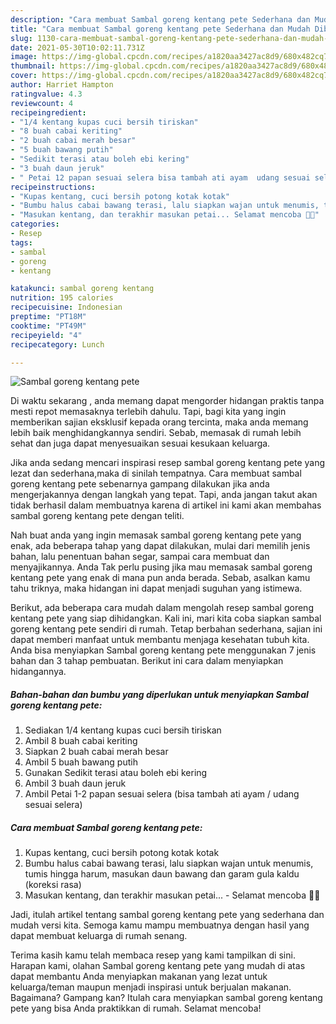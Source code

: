 ```yaml
---
description: "Cara membuat Sambal goreng kentang pete Sederhana dan Mudah Dibuat"
title: "Cara membuat Sambal goreng kentang pete Sederhana dan Mudah Dibuat"
slug: 1130-cara-membuat-sambal-goreng-kentang-pete-sederhana-dan-mudah-dibuat
date: 2021-05-30T10:02:11.731Z
image: https://img-global.cpcdn.com/recipes/a1820aa3427ac8d9/680x482cq70/sambal-goreng-kentang-pete-foto-resep-utama.jpg
thumbnail: https://img-global.cpcdn.com/recipes/a1820aa3427ac8d9/680x482cq70/sambal-goreng-kentang-pete-foto-resep-utama.jpg
cover: https://img-global.cpcdn.com/recipes/a1820aa3427ac8d9/680x482cq70/sambal-goreng-kentang-pete-foto-resep-utama.jpg
author: Harriet Hampton
ratingvalue: 4.3
reviewcount: 4
recipeingredient:
- "1/4 kentang kupas cuci bersih tiriskan"
- "8 buah cabai keriting"
- "2 buah cabai merah besar"
- "5 buah bawang putih"
- "Sedikit terasi atau boleh ebi kering"
- "3 buah daun jeruk"
- " Petai 12 papan sesuai selera bisa tambah ati ayam  udang sesuai selera"
recipeinstructions:
- "Kupas kentang, cuci bersih potong kotak kotak"
- "Bumbu halus cabai bawang terasi, lalu siapkan wajan untuk menumis, tumis hingga harum, masukan daun bawang dan garam gula kaldu (koreksi rasa)"
- "Masukan kentang, dan terakhir masukan petai... Selamat mencoba 👌🏼"
categories:
- Resep
tags:
- sambal
- goreng
- kentang

katakunci: sambal goreng kentang 
nutrition: 195 calories
recipecuisine: Indonesian
preptime: "PT18M"
cooktime: "PT49M"
recipeyield: "4"
recipecategory: Lunch

---
```



![Sambal goreng kentang pete](https://img-global.cpcdn.com/recipes/a1820aa3427ac8d9/680x482cq70/sambal-goreng-kentang-pete-foto-resep-utama.jpg)

Di waktu  sekarang , anda memang dapat mengorder hidangan praktis tanpa mesti repot memasaknya terlebih dahulu. Tapi, bagi kita yang ingin memberikan sajian eksklusif kepada orang tercinta, maka anda memang lebih baik menghidangkannya sendiri. Sebab, memasak di rumah lebih sehat dan juga dapat menyesuaikan sesuai kesukaan keluarga.

Jika anda sedang mencari inspirasi resep sambal goreng kentang pete yang lezat dan sederhana,maka di sinilah tempatnya. Cara membuat sambal goreng kentang pete  sebenarnya gampang dilakukan jika anda mengerjakannya dengan langkah yang tepat. Tapi, anda jangan takut akan tidak berhasil dalam membuatnya 
karena di artikel ini kami akan membahas sambal goreng kentang pete dengan teliti.  



Nah buat anda yang ingin memasak sambal goreng kentang pete yang enak, ada beberapa tahap yang dapat dilakukan, mulai dari memilih jenis bahan, lalu penentuan bahan segar, sampai cara membuat dan menyajikannya. Anda Tak perlu pusing jika mau memasak sambal goreng kentang pete yang enak di mana pun anda berada. Sebab, asalkan kamu  tahu triknya, maka hidangan ini dapat menjadi suguhan yang istimewa.

Berikut, ada beberapa cara mudah dalam mengolah resep sambal goreng kentang pete yang siap dihidangkan. Kali ini, mari kita coba siapkan sambal goreng kentang pete sendiri di rumah. Tetap berbahan sederhana, sajian ini dapat memberi manfaat untuk membantu menjaga kesehatan tubuh kita. Anda bisa menyiapkan Sambal goreng kentang pete menggunakan 7 jenis bahan dan 3 tahap pembuatan. Berikut ini cara dalam menyiapkan hidangannya.

<!--inarticleads1-->

##### Bahan-bahan dan bumbu yang diperlukan untuk menyiapkan Sambal goreng kentang pete:

1. Sediakan 1/4 kentang kupas cuci bersih tiriskan
1. Ambil 8 buah cabai keriting
1. Siapkan 2 buah cabai merah besar
1. Ambil 5 buah bawang putih
1. Gunakan Sedikit terasi atau boleh ebi kering
1. Ambil 3 buah daun jeruk
1. Ambil  Petai 1-2 papan sesuai selera (bisa tambah ati ayam / udang sesuai selera)




<!--inarticleads2-->

##### Cara membuat Sambal goreng kentang pete:

1. Kupas kentang, cuci bersih potong kotak kotak
1. Bumbu halus cabai bawang terasi, lalu siapkan wajan untuk menumis, tumis hingga harum, masukan daun bawang dan garam gula kaldu (koreksi rasa)
1. Masukan kentang, dan terakhir masukan petai... - Selamat mencoba 👌🏼




Jadi, itulah artikel tentang  sambal goreng kentang pete  yang sederhana dan mudah versi kita. Semoga kamu mampu membuatnya dengan hasil yang dapat membuat keluarga di rumah senang. 

Terima kasih kamu telah membaca resep yang kami tampilkan di sini. Harapan kami, olahan  Sambal goreng kentang pete yang mudah di atas dapat membantu Anda menyiapkan makanan yang lezat untuk keluarga/teman maupun menjadi inspirasi untuk berjualan makanan. Bagaimana? Gampang kan? Itulah cara menyiapkan sambal goreng kentang pete yang bisa Anda praktikkan di rumah. Selamat mencoba!

